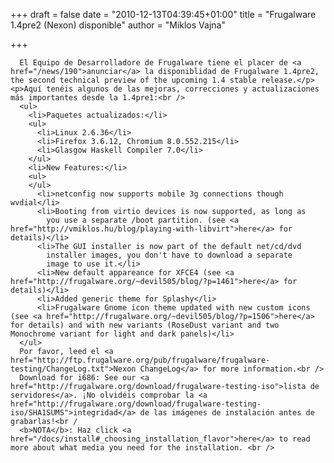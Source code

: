 
+++
draft = false
date = "2010-12-13T04:39:45+01:00"
title = "Frugalware 1.4pre2 (Nexon) disponible"
author = "Miklos Vajna"

+++

      El Equipo de Desarrolladore de Frugalware tiene el placer de <a href="/news/190">anunciar</a> la disponiblidad de Frugalware 1.4pre2, the second technical preview of the upcoming 1.4 stable release.</p>
    <p>Aquí tenéis algunos de las mejoras, correcciones y actualizaciones más importantes desde la 1.4pre1:<br />
      <ul>
        <li>Paquetes actualizados:</li>
        <ul>
          <li>Linux 2.6.36</li>
          <li>Firefox 3.6.12, Chromium 8.0.552.215</li>
          <li>Glasgow Haskell Compiler 7.0</li>
        </ul>
        <li>New Features:</li>
        <ul>
        </ul>
          <li>netconfig now supports mobile 3g connections though wvdial</li>
          <li>Booting from virtio devices is now supported, as long as
            you use a separate /boot partition. (see <a href="http://vmiklos.hu/blog/playing-with-libvirt">here</a> for details)</li>
          <li>The GUI installer is now part of the default net/cd/dvd
            installer images, you don't have to download a separate
            image to use it.</li>
          <li>New default appareance for XFCE4 (see <a href="http://frugalware.org/~devil505/blog/?p=1461">here</a> for details)</li>
          <li>Added generic theme for Splashy</li>
          <li>Frugalware Gnome icon theme updated with new custom icons (see <a href="http://frugalware.org/~devil505/blog/?p=1506">here</a> for details) and with new variants (RoseDust variant and two Monochrome variant for light and dark panels)</li>
      </ul>
      Por favor, leed el <a href="http://ftp.frugalware.org/pub/frugalware/frugalware-testing/ChangeLog.txt">Nexon ChangeLog</a> for more information.<br />
      Download for i686: See our <a href="http://frugalware.org/download/frugalware-testing-iso">lista de servidores</a>. ¡No olvidéis comprobar la <a href="http://frugalware.org/download/frugalware-testing-iso/SHA1SUMS">integridad</a> de las imágenes de instalación antes de grabarlas!<br /
      <b>NOTA</b>: Haz click <a href="/docs/install#_choosing_installation_flavor">here</a> to read more about what media you need for the installation. <br />
      
    